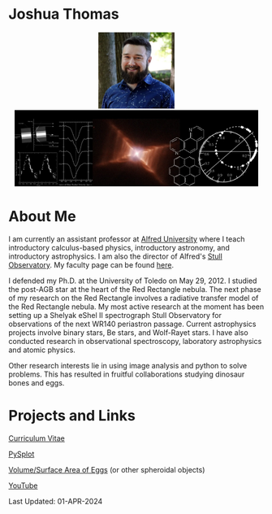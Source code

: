 # Joshua Thomas
<center>
<img src="JThomas.jpg" height="150"><img src="header.jpg" height="150">
</center>

# About Me
I am currently an assistant professor at <a href="https://www.alfred.edu/">Alfred University</a> where I teach introductory calculus-based physics, introductory astronomy, and introductory astrophysics. I am also the director of Alfred's <a href="https://www.alfred.edu/about/map/stull-observatory.cfm?gad_source=1&gclid=CjwKCAjwtqmwBhBVEiwAL-WAYQ4_sDuhMt4oFoVq33V9iBPsktMAFdwUGBri8vs_QE0aecgFsMWbtBoCJTkQAvD_BwE">Stull Observatory</a>.  My faculty page can be found <a href="https://www.alfred.edu/academics/faculty-staff/profiles/thomas-joshua-d.cfm">here</a>.

I defended my Ph.D. at the University of Toledo on May 29, 2012. I studied the post-AGB star at the heart of the Red Rectangle nebula. The next phase of my research on the Red Rectangle involves a radiative transfer model of the Red Rectangle nebula. My most active research at the moment has been setting up a Shelyak eShel II spectrograph Stull Observatory for observations of the next WR140 periastron passage. Current astrophysics projects involve binary stars, Be stars, and Wolf-Rayet stars. I have also conducted research in observational spectroscopy, laboratory astrophysics and atomic physics.  

Other research interests lie in using image analysis and python to solve problems.  This has resulted in fruitful collaborations studying dinosaur bones and eggs.

# Projects and Links

<a href="JT_CV_20240401.pdf">Curriculum Vitae</a>

<a href="https://github.com/thomasjoshd/pysplot">PySplot</a>

<a href="https://github.com/thomasjoshd/Volume_SurfaceArea_Eggs">Volume/Surface Area of Eggs</a> (or other spheroidal objects)

<a href="http://www.youtube.com/user/JoshuaDThomas">YouTube</a>


Last Updated: 01-APR-2024
